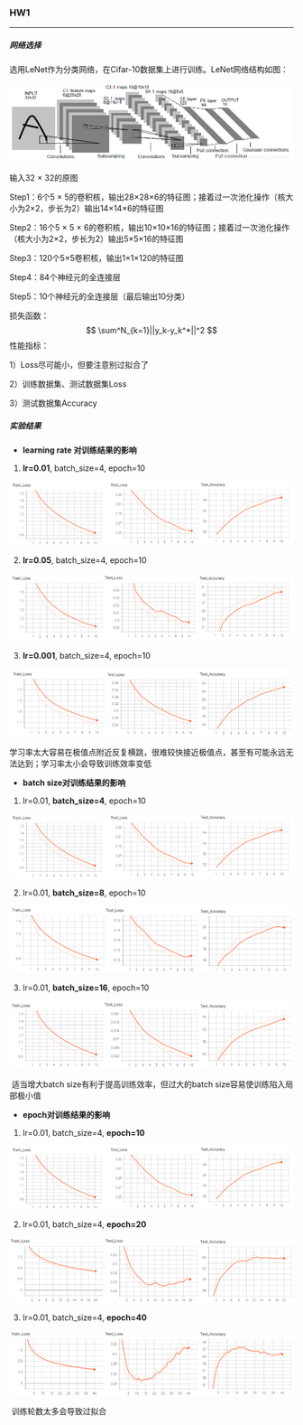 ### HW1

---

##### 网络选择

选用LeNet作为分类网络，在Cifar-10数据集上进行训练。LeNet网络结构如图：

![img](document/image/LeNet.png)

输入32 $\times$ 32的原图

Step1：6个5 $\times$ 5的卷积核，输出28$\times$28$\times$6的特征图；接着过一次池化操作（核大小为2$\times$2，步长为2）输出14$\times$14$\times$6的特征图 

Step2：16个5 $\times$ 5 $\times$ 6的卷积核，输出10$\times$10$\times$16的特征图；接着过一次池化操作（核大小为2$\times$2，步长为2）输出5$\times$5$\times$16的特征图 

Step3：120个5$\times$5卷积核，输出1$\times$1$\times$120的特征图

Step4：84个神经元的全连接层

Step5：10个神经元的全连接层（最后输出10分类）

损失函数：
$$
\sum^N_{k=1}||y_k-y_k^*||^2
$$
性能指标：

1）Loss尽可能小，但要注意别过拟合了

2）训练数据集、测试数据集Loss

3）测试数据集Accuracy

##### 实验结果

- **learning rate 对训练结果的影响**

1. **lr=0.01**, batch_size=4, epoch=10

![1634477616532](document/image/run1.png)

2. **lr=0.05**, batch_size=4, epoch=10

![1634477802010](document/image/run2.png)

3. **lr=0.001**, batch_size=4, epoch=10

![1634478071183](document/image/run3.png)

​	学习率太大容易在极值点附近反复横跳，很难较快接近极值点，甚至有可能永远无法达到；学习率太小会导致训练效率变低

- **batch size对训练结果的影响**

1. lr=0.01, **batch_size=4**, epoch=10

![1634477616532](document/image/run1.png)

2. lr=0.01, **batch_size=8**, epoch=10

![1634478186335](document/image/run4.png)

3. lr=0.01, **batch_size=16**, epoch=10

![1634478377481](document/image/run5.png)

​	适当增大batch size有利于提高训练效率，但过大的batch size容易使训练陷入局部极小值

- **epoch对训练结果的影响**

1. lr=0.01, batch_size=4, **epoch=10**

![1634477616532](document/image/run1.png)

2. lr=0.01, batch_size=4, **epoch=20**

![1634478658883](document/image/run6.png)

3. lr=0.01, batch_size=4, **epoch=40**

![1634478763839](document/image/run7.png)

​	训练轮数太多会导致过拟合